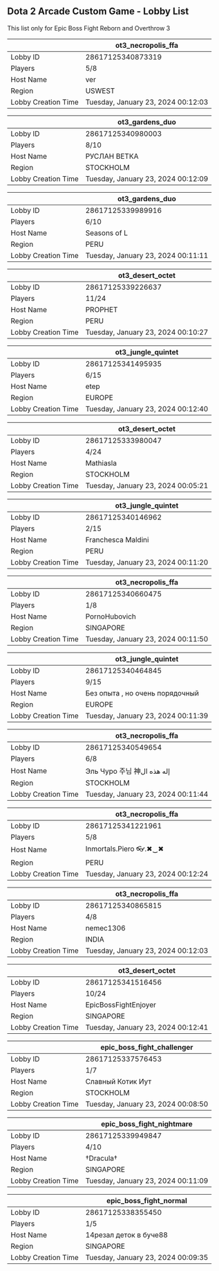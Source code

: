 ## Dota 2 Arcade Custom Game - Lobby List

This list only for Epic Boss Fight Reborn and Overthrow 3

|  | ot3_necropolis_ffa |
| ------ | ------ |
| Lobby ID | 28617125340873319 |
| Players | 5/8 |
| Host Name | ver |
| Region | USWEST |
| Lobby Creation Time | Tuesday, January 23, 2024 00:12:03 |


|  | ot3_gardens_duo |
| ------ | ------ |
| Lobby ID | 28617125340980003 |
| Players | 8/10 |
| Host Name | РУСЛАН ВЕТКА |
| Region | STOCKHOLM |
| Lobby Creation Time | Tuesday, January 23, 2024 00:12:09 |


|  | ot3_gardens_duo |
| ------ | ------ |
| Lobby ID | 28617125339989916 |
| Players | 6/10 |
| Host Name | Seasons of L |
| Region | PERU |
| Lobby Creation Time | Tuesday, January 23, 2024 00:11:11 |


|  | ot3_desert_octet |
| ------ | ------ |
| Lobby ID | 28617125339226637 |
| Players | 11/24 |
| Host Name | PROPHET |
| Region | PERU |
| Lobby Creation Time | Tuesday, January 23, 2024 00:10:27 |


|  | ot3_jungle_quintet |
| ------ | ------ |
| Lobby ID | 28617125341495935 |
| Players | 6/15 |
| Host Name | etep |
| Region | EUROPE |
| Lobby Creation Time | Tuesday, January 23, 2024 00:12:40 |


|  | ot3_desert_octet |
| ------ | ------ |
| Lobby ID | 28617125333980047 |
| Players | 4/24 |
| Host Name | Mathiasla |
| Region | STOCKHOLM |
| Lobby Creation Time | Tuesday, January 23, 2024 00:05:21 |


|  | ot3_jungle_quintet |
| ------ | ------ |
| Lobby ID | 28617125340146962 |
| Players | 2/15 |
| Host Name | Franchesca Maldini |
| Region | PERU |
| Lobby Creation Time | Tuesday, January 23, 2024 00:11:20 |


|  | ot3_necropolis_ffa |
| ------ | ------ |
| Lobby ID | 28617125340660475 |
| Players | 1/8 |
| Host Name | PornoHubovich |
| Region | SINGAPORE |
| Lobby Creation Time | Tuesday, January 23, 2024 00:11:50 |


|  | ot3_jungle_quintet |
| ------ | ------ |
| Lobby ID | 28617125340464845 |
| Players | 9/15 |
| Host Name | Без опыта , но очень порядочный |
| Region | EUROPE |
| Lobby Creation Time | Tuesday, January 23, 2024 00:11:39 |


|  | ot3_necropolis_ffa |
| ------ | ------ |
| Lobby ID | 28617125340549654 |
| Players | 6/8 |
| Host Name | Эль Чуро 주님 神إله هذه ال |
| Region | STOCKHOLM |
| Lobby Creation Time | Tuesday, January 23, 2024 00:11:44 |


|  | ot3_necropolis_ffa |
| ------ | ------ |
| Lobby ID | 28617125341221961 |
| Players | 5/8 |
| Host Name | Inmortals.Piero 👓.✖‿✖ |
| Region | PERU |
| Lobby Creation Time | Tuesday, January 23, 2024 00:12:24 |


|  | ot3_necropolis_ffa |
| ------ | ------ |
| Lobby ID | 28617125340865815 |
| Players | 4/8 |
| Host Name | nemec1306 |
| Region | INDIA |
| Lobby Creation Time | Tuesday, January 23, 2024 00:12:03 |


|  | ot3_desert_octet |
| ------ | ------ |
| Lobby ID | 28617125341516456 |
| Players | 10/24 |
| Host Name | EpicBossFightEnjoyer |
| Region | SINGAPORE |
| Lobby Creation Time | Tuesday, January 23, 2024 00:12:41 |


|  | epic_boss_fight_challenger |
| ------ | ------ |
| Lobby ID | 28617125337576453 |
| Players | 1/7 |
| Host Name | Славный Котик Иут |
| Region | STOCKHOLM |
| Lobby Creation Time | Tuesday, January 23, 2024 00:08:50 |


|  | epic_boss_fight_nightmare |
| ------ | ------ |
| Lobby ID | 28617125339949847 |
| Players | 4/10 |
| Host Name | †Dracula† |
| Region | SINGAPORE |
| Lobby Creation Time | Tuesday, January 23, 2024 00:11:09 |


|  | epic_boss_fight_normal |
| ------ | ------ |
| Lobby ID | 28617125338355450 |
| Players | 1/5 |
| Host Name | 14рeзaл дeтoк в бучe88 |
| Region | SINGAPORE |
| Lobby Creation Time | Tuesday, January 23, 2024 00:09:35 |


